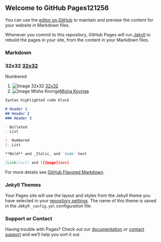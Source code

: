 ## Welcome to GitHub Pages121256

You can use the [editor on GitHub](https://github.com/AleX-Pravo/AleX-Pravo.github.io/edit/master/docs/index.md) to maintain and preview the content for your website in Markdown files.

Whenever you commit to this repository, GitHub Pages will run [Jekyll](https://jekyllrb.com/) to rebuild the pages in your site, from the content in your Markdown files.

### Markdown
### 32x32 [32x32](https://alex-pravo.github.io/32x32_site/)
 Numbered
1. ![Image](https://alex-pravo.github.io/32x32_site/source/apple-icon-180x180.png)
    32x32 [32x32](https://alex-pravo.github.io/32x32_site/)
2. ![Image](https://alex-pravo.github.io/32x32_site/source/apple-icon-180x180.png)
   Misha Kovriga[Misha Kovriga](https://alex-pravo.github.io/sn/)


```markdown
Syntax highlighted code block

# Header 1
## Header 2
### Header 3

- Bulleted
- List

1. Numbered
2. List

**Bold** and _Italic_ and `Code` text

[Link](url) and ![Image](src)
```

For more details see [GitHub Flavored Markdown](https://guides.github.com/features/mastering-markdown/).

### Jekyll Themes

Your Pages site will use the layout and styles from the Jekyll theme you have selected in your [repository settings](https://github.com/AleX-Pravo/AleX-Pravo.github.io/settings). The name of this theme is saved in the Jekyll `_config.yml` configuration file.

### Support or Contact

Having trouble with Pages? Check out our [documentation](https://docs.github.com/categories/github-pages-basics/) or [contact support](https://support.github.com/contact) and we’ll help you sort it out.
